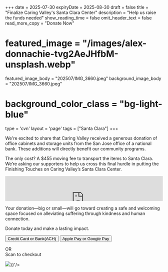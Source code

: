 +++
date = 2025-07-30
expiryDate = 2025-08-30
draft = false
title = "Finalize Caring Valley's Santa Clara Center"
description = "Help us raise the funds needed"
show_reading_time = false
omit_header_text = false
read_more_copy = "Donate Now"

# featured_image = "/images/alex-donnachie-tvg2AeJHfbM-unsplash.webp"
featured_image_body = "202507/IMG_3660.jpeg"
background_image_body = "202507/IMG_3660.jpeg"
# background_color_class = "bg-light-blue"

type = 'cvn'
layout = 'page'
tags = ["Santa Clara"]
+++
<script src="https://zeffy-scripts.s3.ca-central-1.amazonaws.com/embed-form-script.min.js"></script>

We're excited to share that Caring Valley received a generous donation of office cabinets and storage units from the San Jose office of a national bank. These additions will directly benefit our community programs.

<span class="dib purple b">The only cost? A $455 moving fee to transport the items to Santa Clara.</span> We’re asking our supporters to help us cross this final hurdle in putting the Finishing Touches on Caring Valley’s Santa Clara Center.

<div style="position:relative;overflow:hidden;width:100%;padding-top:80px;"><iframe title='Donation form powered by Zeffy' style='position: absolute; border: 0; top:0;left:0;bottom:0;right:0;width:100%' src='https://www.zeffy.com/embed/thermometer/help-cvn-meet-moving-expenses'  allowTransparency="true"></iframe></div>
<!--more-->

 Your donation—big or small—will go toward creating a safe and welcoming space focused on alleviating suffering through kindness and human connection.

<div class="tc"><p class="dib green b">Donate today and make a lasting impact.</p></div>

<div class="tc">
  <button class="br3 ph2 pv1 hover-gold bg-dark-green white"
      zeffy-form-link='https://www.zeffy.com/embed/donation-form/help-cvn-meet-moving-expenses?modal=true'>
      Credit&nbsp;Card or Bank(ACH)
  </button>
  <button class="br3 ph2 pv1 ma2 hover-gold bg-dark-blue white" onclick="document.location='https://www.zeffy.com/donation-form/help-cvn-meet-moving-expenses'">Apple&nbsp;Pay or Google&nbsp;Pay</button>
</div>
<div class="tc">
  <p>OR<br>Scan to checkout</P>
  <image class="mw5" src='{{<fixURL "/images/202507/QR - Finalize Caring Valley's Santa Clara Center.png">}}'/>
</div>
